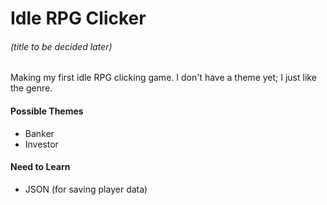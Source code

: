 # Idle RPG Clicker 
###### (title to be decided later)

Making my first idle RPG clicking game.
I don't have a theme yet; I just like the genre.  

#### Possible Themes
- Banker
- Investor

#### Need to Learn
- JSON (for saving player data)